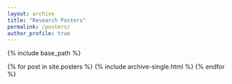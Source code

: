 ```yaml
---
layout: archive
title: "Research Posters"
permalink: /posters/
author_profile: true
---
```


{% include base_path %}


{% for post in site.posters %}
  {% include archive-single.html %}
{% endfor %}
